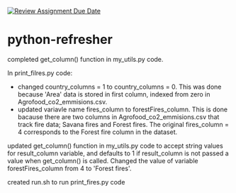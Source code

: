 [![Review Assignment Due Date](https://classroom.github.com/assets/deadline-readme-button-22041afd0340ce965d47ae6ef1cefeee28c7c493a6346c4f15d667ab976d596c.svg)](https://classroom.github.com/a/_G_SdF8U)
# python-refresher

completed get_column() function in my_utils.py code.

In print_filres.py code:
- changed country_columns = 1 to country_columns = 0.
This was done because 'Area' data is stored in first column, indexed from zero in Agrofood_co2_emmisions.csv.
- updated variavle name fires_column to forestFires_column.
This is done bacause there are two columns in Agrofood_co2_emmisions.csv that track fire data; Savana fires and Forest fires. The original fires_column = 4 corresponds to the Forest fire column in the dataset.

updated get_column() function in my_utils.py code to accept string values for result_column variable, and defaults to 1 if result_column is not passed a value when get_column() is called. Changed the value of variable forestFires_column from 4 to 'Forest fires'.

created run.sh to run print_fires.py code
